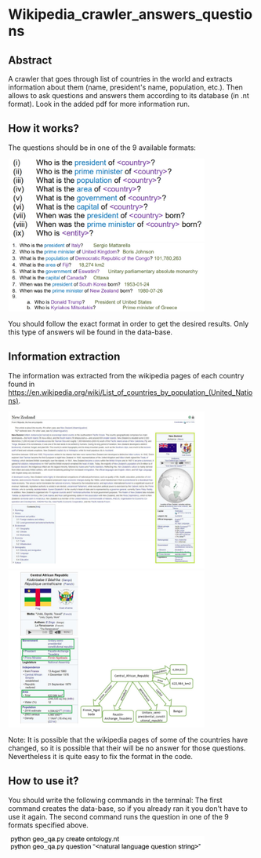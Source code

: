 # Wikipedia_crawler_answers_questions
## Abstract
A crawler that goes through list of countries in the world and extracts information about them (name, president's name, population, etc.). Then allows to ask questions and answers them according to its database (in .nt format). Look in the added pdf for more information
run.

## How it works?
The questions should be in one of the 9 available formats:
<p float="left">
  <img src="https://github.com/rickben/Wikipedia_crawler_answers_questions/blob/master/question1.jpg" width="400" />
  <img src="https://github.com/rickben/Wikipedia_crawler_answers_questions/blob/master/question2.jpg" width="400" />
</p>
You should follow the exact format in order to get the desired results. Only this type of answers wil be found in the data-base.

## Information extraction
The information was extracted from the wikipedia pages of each country found in https://en.wikipedia.org/wiki/List_of_countries_by_population_(United_Nations). 
<p>
  <img src="https://github.com/rickben/Wikipedia_crawler_answers_questions/blob/master/question3.jpg" width="400" /> 
    <img src="https://github.com/rickben/Wikipedia_crawler_answers_questions/blob/master/question4.jpg" width="400" /> 
  </p>
Note: It is possible that the wikipedia pages of some of the countries have changed, so it is possible that their will be no answer for those questions.
Nevertheless it is quite easy to fix the format in the code.

## How to use it?
You should write the following commands in the terminal:
The first command creates the data-base, so if you already ran it you don't have to use it again.
The second command runs the question in one of the 9 formats specified above.
<p>
      <img src="https://github.com/rickben/Wikipedia_crawler_answers_questions/blob/master/question5.jpg" width="400" /> 
</p>
 
